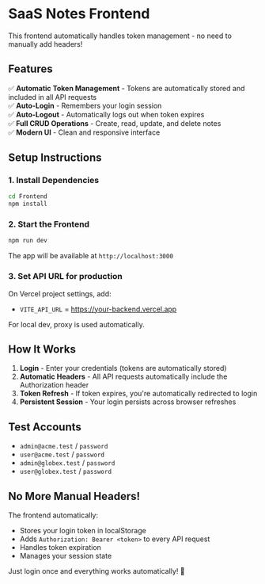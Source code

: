 # SaaS Notes Frontend

This frontend automatically handles token management - no need to manually add headers!

## Features

✅ **Automatic Token Management** - Tokens are automatically stored and included in all API requests  
✅ **Auto-Login** - Remembers your login session  
✅ **Auto-Logout** - Automatically logs out when token expires  
✅ **Full CRUD Operations** - Create, read, update, and delete notes  
✅ **Modern UI** - Clean and responsive interface  

## Setup Instructions

### 1. Install Dependencies
```bash
cd Frontend
npm install
```

### 2. Start the Frontend
```bash
npm run dev
```

The app will be available at `http://localhost:3000`

### 3. Set API URL for production
On Vercel project settings, add:

- `VITE_API_URL` = https://your-backend.vercel.app

For local dev, proxy is used automatically.

## How It Works

1. **Login** - Enter your credentials (tokens are automatically stored)
2. **Automatic Headers** - All API requests automatically include the Authorization header
3. **Token Refresh** - If token expires, you're automatically redirected to login
4. **Persistent Session** - Your login persists across browser refreshes

## Test Accounts

- `admin@acme.test` / `password`
- `user@acme.test` / `password`
- `admin@globex.test` / `password`
- `user@globex.test` / `password`

## No More Manual Headers!

The frontend automatically:
- Stores your login token in localStorage
- Adds `Authorization: Bearer <token>` to every API request
- Handles token expiration
- Manages your session state

Just login once and everything works automatically! 🎉
